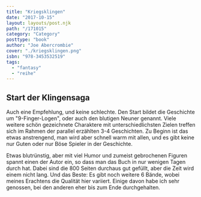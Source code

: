 ```yaml
---
title: "Kriegsklingen"
date: "2017-10-15"
layout: layouts/post.njk
path: "/171015"
category: "Category"
posttype: "book"
author: "Joe Abercrombie"
cover: "./kriegsklingen.png"
isbn: "978-3453532519"
tags:
  - "fantasy"
  - "reihe"
---
```


## Start der Klingensaga

Auch eine Empfehlung, und keine schlechte. Den Start bildet die Geschichte um "9-Finger-Logen", oder auch den blutigen Neuner genannt. Viele weitere schön gezeichnete Charaktere mit unterschiedlichsten Zielen treffen sich im Rahmen der parallel erzählten 3-4 Geschichten. Zu Beginn ist das etwas anstrengend, man wird aber schnell warm mit allen, und es gibt keine nur Guten oder nur Böse Spieler in der Geschichte.

Etwas blutrünstig, aber mit viel Humor und zumeist gebrochenen Figuren spannt einen der Autor ein, so dass man das Buch in nur wenigen Tagen durch hat. Dabei sind die 800 Seiten durchaus gut gefüllt, aber die Zeit wird einem nicht lang. Und das Beste: Es gibt noch weitere 6 Bände, wobei meines Erachtens die Qualität hier variiert. Einige davon habe ich sehr genossen, bei den anderen eher bis zum Ende durchgehalten.

